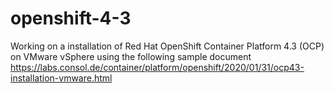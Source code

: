# openshift-4-3

Working on a installation of Red Hat OpenShift Container Platform 4.3 (OCP) on VMware vSphere using the following sample document https://labs.consol.de/container/platform/openshift/2020/01/31/ocp43-installation-vmware.html
